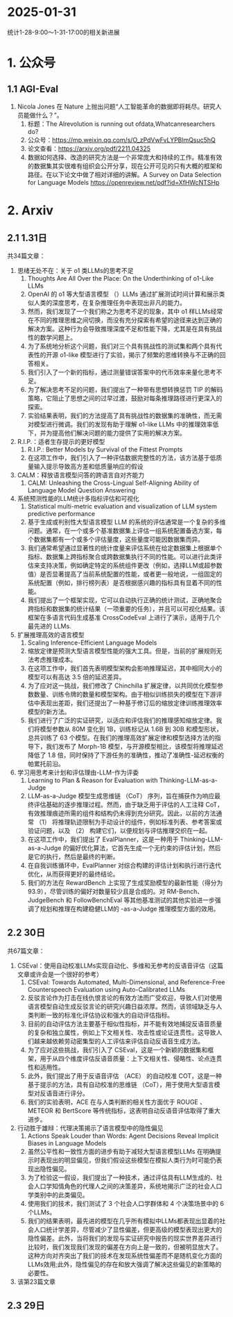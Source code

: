 # 2025-01-31

统计1-28-9:00～1-31-17:00的相关新进展

# 1. 公众号

## 1.1 AGI-Eval

1. Nicola Jones 在 Nature 上抛出问题“人工智能革命的数据即将耗尽。研究人员能做什么？”。
   1. 标题：The Alrevolution is running out ofdata,Whatcanresearchers do?
   2. 公众号：https://mp.weixin.qq.com/s/O_zPdVwFvLYPBlmQsuc5hQ
   3. 论文查看：https://arxiv.org/pdf/2211.04325
   4. 数据如何选择、改造的研究方法是一个非常庞大和持续的工作。精准有效的数据集其实很难有组织会公开分享，现在公开可见的只有大概的框架和路径。在以下论文中做了相对详细的讲解。A Survey on Data Selection for Language Models https://openreview.net/pdf?id=XfHWcNTSHp



# 2. Arxiv 

## 2.1 1.31日

共34篇文章：

1. 思绪无处不在：关于 o1 类LLMs的思考不足
   1. Thoughts Are All Over the Place: On the Underthinking of o1-Like LLMs
   2. OpenAI 的 o1 等大型语言模型 （）LLMs 通过扩展测试时间计算和展示类似人类的深度思考，在复杂推理任务中表现出非凡的能力。
   3. 然而，我们发现了一个我们称之为思考不足的现象，其中 o1 样LLMs经常在不同的推理思维之间切换，而没有充分探索有希望的途径来达到正确的解决方案。这种行为会导致推理深度不足和性能下降，尤其是在具有挑战性的数学问题上。
   4. 为了系统地分析这个问题，我们对三个具有挑战性的测试集和两个具有代表性的开源 o1-like 模型进行了实验，揭示了频繁的思维转换与不正确的回答相关。
   5. 我们引入了一个新的指标，通过测量错误答案中的代币效率来量化思考不足。
   6. 为了解决思考不足的问题，我们提出了一种带有思想转换惩罚 TIP 的解码策略，它阻止了思想之间的过早过渡，鼓励对每条推理路径进行更深入的探索。
   7. 实验结果表明，我们的方法提高了具有挑战性的数据集的准确性，而无需对模型进行微调。我们的发现有助于理解 o1-like LLMs 中的推理效率低下，并为提高他们解决问题的能力提供了实用的解决方案。
2. R.I.P.：适者生存提示的更好模型
   1. R.I.P.: Better Models by Survival of the Fittest Prompts
   2. 在这项工作中，我们引入了一种评估数据完整性的方法，该方法基于低质量输入提示导致高方差和低质量响应的假设
3. CALM：释放语言模型问答的跨语言自对齐能力
   1. CALM: Unleashing the Cross-Lingual Self-Aligning Ability of Language Model Question Answering
4. 系统预测性能的LLM统计多指标评估和可视化
   1. Statistical multi-metric evaluation and visualization of LLM system predictive performance
   2. 基于生成或判别性大型语言模型 LLM 的系统的评估通常是一个复杂的多维问题。通常，在一个或多个基准数据集上评估一组系统配置备选方案，每个数据集都有一个或多个评估量度，这些量度可能因数据集而异。
   3. 我们通常希望通过显著性的统计度量来评估系统在给定数据集上根据单个指标、数据集上跨指标聚合或跨数据集执行不同的性能。可以进行此类评估来支持决策，例如确定特定的系统组件更改（例如，选择LLM或超参数值）是否显著提高了当前系统配置的性能，或者更一般地说，一组固定的系统配置（例如，排行榜列表）是否根据感兴趣的指标具有显着不同的性能。
   4. 我们提出了一个框架实现，它可以自动执行正确的统计测试，正确地聚合跨指标和数据集的统计结果（一项重要的任务），并且可以可视化结果。该框架在多语言代码生成基准 CrossCodeEval 上进行了演示，适用于几个最先进的 LLMs.
5. 扩展推理高效的语言模型
   1. Scaling Inference-Efficient Language Models
   2. 缩放定律是预测大型语言模型性能的强大工具。但是，当前的扩展规则无法考虑推理成本。
   3. 在这项工作中，我们首先表明模型架构会影响推理延迟，其中相同大小的模型可以有高达 3.5 倍的延迟差异。
   4. 为了应对这一挑战，我们修改了 Chinchilla 扩展定律，以共同优化模型参数数量、训练令牌的数量和模型架构。由于相似训练损失的模型在下游评估中表现出差距，我们还提出了一种基于修订后的缩放定律训练推理效率模型的新方法。
   5. 我们进行了广泛的实证研究，以适应和评估我们的推理感知缩放定律。我们将模型参数从 80M 变化到 1B，训练标记从 1.6B 到 30B 和模型形状，总共训练了 63 个模型。在我们的推理高效扩展定律和模型选择方法的指导下，我们发布了 Morph-1B 模型，与开源模型相比，该模型将推理延迟降低了 1.8 倍，同时保持了下游任务的准确性，推动了准确性-延迟权衡的帕累托前沿。
6. 学习用思考来计划和评估理由-LLM-作为评委
   1. Learning to Plan & Reason for Evaluation with Thinking-LLM-as-a-Judge
   2. LLM-as-a-Judge 模型生成思维链 （CoT） 序列，旨在捕获作为响应最终评估基础的逐步推理过程。然而，由于缺乏用于评估的人工注释 CoT，有效推理痕迹所需的组件和结构仍未得到充分研究。因此，以前的方法通常 （1） 将推理轨迹限制为手动设计的组件，例如标准列表、参考答案或验证问题，以及 （2） 构建它们，以便规划与评估推理交织在一起。
   3. 在这项工作中，我们提出了 EvalPlanner，这是一种用于 Thinking-LLM-as-a-Judge 的偏好优化算法，它首先生成一个无约束的评估计划，然后是它的执行，然后是最终的判断。
   4. 在自我训练循环中，EvalPlanner 对综合构建的评估计划和执行进行迭代优化，从而获得更好的最终结论。
   5. 我们的方法在 RewardBench 上实现了生成奖励模型的最新性能（得分为 93.9），尽管训练的偏好对数量较少且是合成的。对 RM-Bench、JudgeBench 和 FollowBenchEval 等其他基准测试的其他实验进一步强调了规划和推理在构建稳健LLM的 -as-a-Judge 推理模型方面的效用。

## 2.2 30日

共67篇文章：

1. CSEval：使用自动校准LLMs实现自动化、多维和无参考的反语音评估（这篇文章或许会是一个很好的参考）
   1. CSEval: Towards Automated, Multi-Dimensional, and Reference-Free Counterspeech Evaluation using Auto-Calibrated LLMs
   2. 反驳言论作为打击在线仇恨言论的有效方法而广受欢迎，导致人们对使用语言模型自动生成反驳言论的研究兴趣日益浓厚。然而，该领域缺乏与人类判断一致的标准化评估协议和强大的自动评估指标。
   3. 目前的自动评估方法主要基于相似性指标，并不能有效地捕捉反语音质量的复杂和独立属性，例如上下文相关性、攻击性或论证连贯性。这导致人们越来越依赖劳动密集型的人工评估来评估自动反语音生成方法。
   4. 为了应对这些挑战，我们引入了 CSEval，这是一个新颖的数据集和框架，用于从四个维度评估反语音质量：上下文相关性、侵略性、论点连贯性和适用性。
   5. 此外，我们提出了用于反语音评估 （ACE） 的自动校准 COT，这是一种基于提示的方法，具有自动校准的思维链 （CoT），用于使用大型语言模型对反语音进行评分。
   6. 我们的实验表明，ACE 在与人类判断的相关性方面优于 ROUGE 、 METEOR 和 BertScore 等传统指标，这表明自动反语音评估取得了重大进步。
2. 行动胜于雄辩：代理决策揭示了语言模型中的隐性偏见
   1. Actions Speak Louder than Words: Agent Decisions Reveal Implicit Biases in Language Models
   2. 虽然公平性和一致性方面的进步有助于减轻大型语言模型LLMs 在明确提示时表现出的明显偏见，但我们假设这些模型在模拟人类行为时可能仍表现出隐性偏见。
   3. 为了检验这一假设，我们提出了一种技术，通过评估具有LLM生成的、社会人口学知情角色的代理人之间的决策差异，系统地揭示广泛的社会人口学类别中的此类偏见。
   4. 使用我们的技术，我们测试了 3 个社会人口学群体和 4 个决策场景中的 6 个LLMs。
   5. 我们的结果表明，最先进的模型在几乎所有模拟中LLMs都表现出显着的社会人口统计学差异，尽管减少了显性偏差，但更高级的模型表现出更大的隐性偏差。此外，当将我们的发现与实证研究中报告的现实世界差异进行比较时，我们发现我们发现的偏差在方向上是一致的，但被明显放大了。这种方向对齐突出了我们的技术在发现系统性偏差而不是随机变化方面的LLMs效用;此外，隐性偏见的存在和放大强调了解决这些偏见的新策略的必要性。
3. 该第23篇文章

## 2.3 29日
